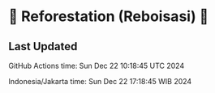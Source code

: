 
# 🌳 Reforestation (Reboisasi) 🌲

## Last Updated

GitHub Actions time: Sun Dec 22 10:18:45 UTC 2024

Indonesia/Jakarta time: Sun Dec 22 17:18:45 WIB 2024
